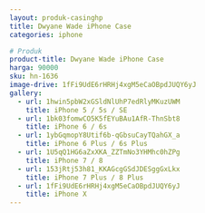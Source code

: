 ```yaml
---
layout: produk-casinghp
title: Dwyane Wade iPhone Case
categories: iphone

# Produk
product-title: Dwyane Wade iPhone Case
harga: 90000
sku: hn-1636
image-drive: 1fFi9UdE6rHRHj4xgM5eCaOBpdJUQY6yJ
gallery:
  - url: 1hwin5pbW2xGSldNlUhP7edRlyMKuzUWM
    title: iPhone 5 / 5s / SE
  - url: 1bk03fomwCO5K5fEYuBAu1AfR-ThnSbt8
    title: iPhone 6 / 6s
  - url: 1ybGqmopY8Utif6b-qGbsuCayTQahGX_a
    title: iPhone 6 Plus / 6s Plus
  - url: 1U5qQ1HG6aZxXKA_ZZTmNo3YHMhc0hZPg
    title: iPhone 7 / 8
  - url: 153jRtj53h81_KKAGcgGSdJDESggGxLkx
    title: iPhone 7 Plus / 8 Plus
  - url: 1fFi9UdE6rHRHj4xgM5eCaOBpdJUQY6yJ
    title: iPhone X
---
```

